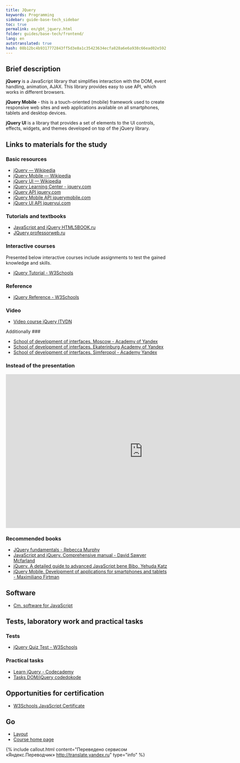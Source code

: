 ```yaml
--- 
title: JQuery 
keywords: Programming 
sidebar: guide-base-tech_sidebar 
toc: true 
permalink: en/gbt_jquery.html 
folder: guides/base-tech/frontend/ 
lang: en 
autotranslated: true 
hash: 08b12bc4b9317772843ff5d3e8a1c35423634ecfa828a6e6a938c66ead02e592 
--- 
```


## Brief description 

**jQuery** is a JavaScript library that simplifies interaction with the DOM, event handling, animation, AJAX. This library provides easy to use API, which works in different browsers. 

**jQuery Mobile** - this is a touch-oriented (mobile) framework used to create responsive web sites and web applications available on all smartphones, tablets and desktop devices. 

**jQuery UI** is a library that provides a set of elements to the UI controls, effects, widgets, and themes developed on top of the jQuery library. 

## Links to materials for the study 

### Basic resources 

* [jQuery — Wikipedia](https://ru.wikipedia.org/wiki/JQuery) 
* [jQuery Mobile — Wikipedia](https://ru.wikipedia.org/wiki/JQuery_Mobile) 
* [jQuery UI — Wikipedia](https://ru.wikipedia.org/wiki/JQuery_UI) 
* [jQuery Learning Center - jquery.com](http://learn.jquery.com/) 
* [jQuery API jquery.com](http://api.jquery.com/) 
* [jQuery Mobile API jquerymobile.com](http://api.jquerymobile.com/) 
* [jQuery UI API jqueryui.com](http://api.jqueryui.com/) 

### Tutorials and textbooks 
* [JavaScript and jQuery HTML5BOOK.ru](https://html5book.ru/javascript-jquery/) 
* [JQuery professorweb.ru](https://professorweb.ru/my/javascript/jquery/level1/jquery_index.php) 

### Interactive courses 

Presented below interactive courses include assignments to test the gained knowledge and skills. 

* [jQuery Tutorial - W3Schools](http://www.w3schools.com/jquery/) 

### Reference 
* [jQuery Reference - W3Schools](http://www.w3schools.com/jsref/) 

### Video 
* [Video course jQuery ITVDN](https://www.youtube.com/playlist?list=PLvItDmb0sZw964PmBjUcB75x17RK7M5ZA) 

Additionally ### 
* [School of development of interfaces. Moscow - Academy of Yandex](https://academy.yandex.ru/events/frontend/shri_msk-2013/) 
* [School of development of interfaces. Ekaterinburg Academy of Yandex](https://academy.yandex.ru/events/frontend/shri_ekb-2013/) 
* [School of development of interfaces. Simferopol - Academy Yandex](https://academy.yandex.ru/events/frontend/shri_simf-2013/) 

### Instead of the presentation 


<div class="thumb-wrap"> 
<iframe width="854" height="480" src="https://www.youtube.com/embed/KmTK8kub_gw" frameborder="0" allowfullscreen></iframe> 
</div> 


### Recommended books 

* [JQuery fundamentals - Rebecca Murphy](https://webref.ru/dev/jqfundamentals) 
* [JavaScript and jQuery. Comprehensive manual - David Sawyer Mcfarland](http://www.ozon.ru/context/detail/id/33835343/) 
* [jQuery. A detailed guide to advanced JavaScript bene Bibo, Yehuda Katz](http://www.ozon.ru/context/detail/id/6277333/) 
* [jQuery Mobile. Development of applications for smartphones and tablets - Maximiliano Firtman](http://www.ozon.ru/context/detail/id/20468239/) 

## Software 

* [Cm. software for JavaScript](http://flexberry.github.io/ru/gbt_javascript.html#section-10) 

## Tests, laboratory work and practical tasks 

### Tests 
* [jQuery Quiz Test - W3Schools](http://www.w3schools.com/jquery/jquery_quiz.asp) 

### Practical tasks 
* [Learn jQuery - Codecademy](https://www.codecademy.com/learn/jquery) 
* [Tasks DOM/jQuery codedokode](https://gist.github.com/codedokode/ce30e7a036f18f416ae0#dom--jquery) 

## Opportunities for certification 

* [W3Schools JavaScript Certificate](http://www.w3schools.com/cert/cert_jquery.asp) 

## Go 

* [Layout](gbt_layout.html) 
* [Course home page](gbt_landing-page.html) 



{% include callout.html content="Переведено сервисом «Яндекс.Переводчик» <http://translate.yandex.ru>" type="info" %}
